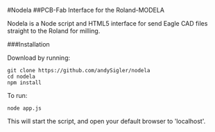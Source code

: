 #Nodela
##PCB-Fab Interface for the Roland-MODELA

Nodela is a Node script and HTML5 interface for send Eagle CAD files straight to the Roland for milling.

###Installation

Download by running:
```
git clone https://github.com/andySigler/nodela
cd nodela
npm install
```

To run:
```
node app.js
```
This will start the script, and open your default browser to 'localhost'.